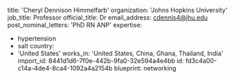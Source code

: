 title: 'Cheryl Dennison Himmelfarb'
organization: 'Johns Hopkins University'
job_title: Professor
official_title: Dr
email_address: cdennis4@jhu.edu
post_nominal_letters: 'PhD RN ANP'
expertise:
  - hypertension
  - salt
country:
  - 'United States'
works_in: 'United States, China, Ghana, Thailand, India'
import_id: 8441d1d6-7f0e-442b-9fa0-32e594a4e4bb
id: fd3c4a00-c14a-4de4-8ca4-1092a4a2154b
blueprint: networking
